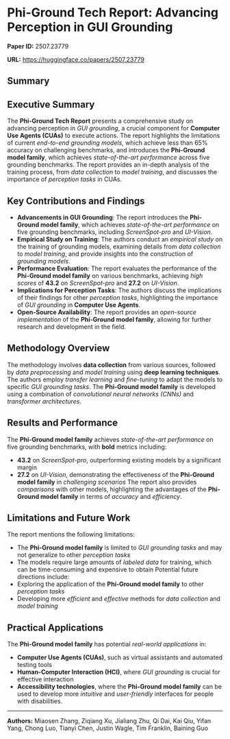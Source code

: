 # Phi-Ground Tech Report: Advancing Perception in GUI Grounding

**Paper ID:** 2507.23779

**URL:** https://huggingface.co/papers/2507.23779

## Summary

## Executive Summary
The **Phi-Ground Tech Report** presents a comprehensive study on advancing perception in *GUI grounding*, a crucial component for **Computer Use Agents (CUAs)** to execute actions. The report highlights the limitations of current *end-to-end grounding models*, which achieve less than 65% accuracy on challenging benchmarks, and introduces the **Phi-Ground model family**, which achieves *state-of-the-art performance* across five grounding benchmarks. The report provides an in-depth analysis of the training process, from *data collection* to *model training*, and discusses the importance of *perception tasks* in CUAs.

## Key Contributions and Findings
* **Advancements in GUI Grounding**: The report introduces the **Phi-Ground model family**, which achieves *state-of-the-art performance* on five grounding benchmarks, including *ScreenSpot-pro* and *UI-Vision*.
* **Empirical Study on Training**: The authors conduct an *empirical study* on the training of grounding models, examining details from *data collection* to *model training*, and provide insights into the construction of *grounding models*.
* **Performance Evaluation**: The report evaluates the performance of the **Phi-Ground model family** on various benchmarks, achieving *high scores* of **43.2** on *ScreenSpot-pro* and **27.2** on *UI-Vision*.
* **Implications for Perception Tasks**: The authors discuss the implications of their findings for other *perception tasks*, highlighting the importance of *GUI grounding* in **Computer Use Agents**.
* **Open-Source Availability**: The report provides an *open-source implementation* of the **Phi-Ground model family**, allowing for further research and development in the field.

## Methodology Overview
The methodology involves **data collection** from various sources, followed by *data preprocessing* and *model training* using **deep learning techniques**. The authors employ *transfer learning* and *fine-tuning* to adapt the models to specific *GUI grounding tasks*. The **Phi-Ground model family** is developed using a combination of *convolutional neural networks (CNNs)* and *transformer architectures*.

## Results and Performance
The **Phi-Ground model family** achieves *state-of-the-art performance* on five grounding benchmarks, with **bold** metrics including:
* **43.2** on *ScreenSpot-pro*, outperforming existing models by a significant margin
* **27.2** on *UI-Vision*, demonstrating the effectiveness of the **Phi-Ground model family** in *challenging scenarios*
The report also provides *comparisons* with other models, highlighting the advantages of the **Phi-Ground model family** in terms of *accuracy* and *efficiency*.

## Limitations and Future Work
The report mentions the following limitations:
* The **Phi-Ground model family** is limited to *GUI grounding tasks* and may not generalize to other *perception tasks*
* The models require large amounts of *labeled data* for training, which can be time-consuming and expensive to obtain
Potential future directions include:
* Exploring the application of the **Phi-Ground model family** to other *perception tasks*
* Developing more *efficient* and *effective* methods for *data collection* and *model training*

## Practical Applications
The **Phi-Ground model family** has potential *real-world applications* in:
* **Computer Use Agents (CUAs)**, such as virtual assistants and automated testing tools
* **Human-Computer Interaction (HCI)**, where *GUI grounding* is crucial for effective interaction
* **Accessibility technologies**, where the **Phi-Ground model family** can be used to develop more *intuitive* and *user-friendly* interfaces for people with disabilities.

---

**Authors:** Miaosen Zhang, Ziqiang Xu, Jialiang Zhu, Qi Dai, Kai Qiu, Yifan Yang, Chong Luo, Tianyi Chen, Justin Wagle, Tim Franklin, Baining Guo
